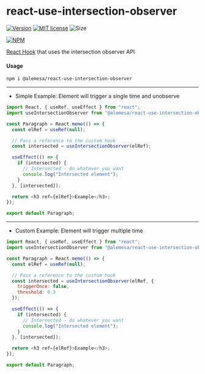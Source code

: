 # react-use-intersection-observer

[![Version](https://badge.fury.io/js/%40alemesa%2Freact-use-intersection-observer.svg)](https://badge.fury.io/js/%40alemesa%2Freact-use-intersection-observer)
[![MIT license](http://img.shields.io/badge/license-MIT-brightgreen.svg)](http://opensource.org/licenses/MIT)
![Size](https://img.shields.io/bundlephobia/min/@alemesa/react-use-intersection-observer.svg)

[![NPM](https://nodeico.herokuapp.com/@alemesa/react-use-intersection-observer.svg)](https://npmjs.com/package/@alemesa/react-use-intersection-observer)

[React Hook](https://reactjs.org/docs/hooks-intro.html) that uses the intersection observer API

#### Usage

```bash
npm i @alemesa/react-use-intersection-observer
```

---

- Simple Example:
  Element will trigger a single time and unobserve

```javascript
import React, { useRef, useEffect } from "react";
import useIntersectionObserver from "@alemesa/react-use-intersection-observer";

const Paragraph = React.memo(() => {
  const elRef = useRef(null);

  // Pass a reference to the custom hook
  const intersected = useIntersectionObserver(elRef);

  useEffect(() => {
    if (intersected) {
      // Intersected - do whatever you want
      console.log("Intersected element");
    }
  }, [intersected]);

  return <h3 ref={elRef}>Example</h3>;
});

export default Paragraph;
```

---

- Custom Example:
  Element will trigger multiple time

```javascript
import React, { useRef, useEffect } from "react";
import useIntersectionObserver from "@alemesa/react-use-intersection-observer";

const Paragraph = React.memo(() => {
  const elRef = useRef(null);

  // Pass a reference to the custom hook
  const intersected = useIntersectionObserver(elRef, {
    triggerOnce: false,
    threshold: 0.3
  });

  useEffect(() => {
    if (intersected) {
      // Intersected - do whatever you want
      console.log("Intersected element");
    }
  }, [intersected]);

  return <h3 ref={elRef}>Example</h3>;
});

export default Paragraph;
```

